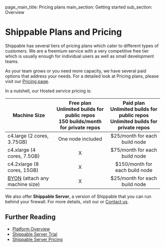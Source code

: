 page_main_title: Pricing plans
main_section: Getting started
sub_section: Overview

# Shippable Plans and Pricing


Shippable has several tiers of pricing plans which cater to different types of customers. We are a freemium service with a very competitive free tier which is usually enough for individual users as well as small development teams.

As your team grows or you need more capacity, we have several paid options that address your needs. For a detailed look at Pricing plans, please visit our <a href="https://www.shippable.com/pricing.html">Pricing page</a>.

In a nutshell, our Hosted service pricing is:

| Machine Size               	| Free plan <br>Unlimited builds for public repos<br>150 builds/month for private repos 	| Paid plan <br>Unlimited builds for public repos<br>Unlimited builds for private repos 	|
|----------------------------	|:-------------------------------------------------------------------------------------:	|:-------------------------------------------------------------------------------------:	|
| c4.large (2 cores, 3.75GB) 	|                                   One node included                                   	|                             $25/month for each build node                             	|
| c4.xlarge (4 cores, 7.5GB) 	|                                           X                                           	|                             $75/month for each build node                             	|
| c4.2xlarge (8 cores, 15GB) 	|                                           X                                           	|                             $150/month for each build node                            	|
| [BYON](platform/runtime/overview#nodes) (attach any machine size) 	|                                           X                                           	|                             $25/month for each build node                            	|

We also offer **Shippable Server**, a version of Shippable that you can run behind your firewall. For more details, visit our  or <a href="https://www.shippable.com/contact.html">Contact us</a>. 


## Further Reading
* [Platform Overview](platform/overview)
* <a href="https://www.shippable.com/enterprise.html">Shippable Server Trial</a>
* <a href="https://www.shippable.com/pricing.html">Shippable Server Pricing</a>
